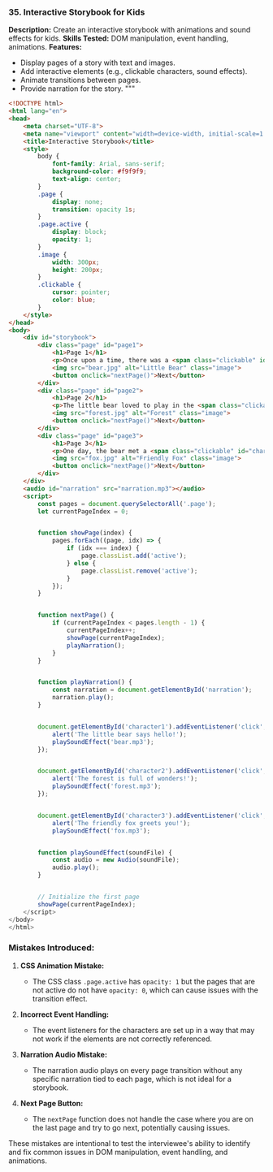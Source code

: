 ### 35. **Interactive Storybook for Kids**
   **Description:** Create an interactive storybook with animations and sound effects for kids.
   **Skills Tested:** DOM manipulation, event handling, animations.
   **Features:**
   - Display pages of a story with text and images.
   - Add interactive elements (e.g., clickable characters, sound effects).
   - Animate transitions between pages.
   - Provide narration for the story.
"""


```html
<!DOCTYPE html>
<html lang="en">
<head>
    <meta charset="UTF-8">
    <meta name="viewport" content="width=device-width, initial-scale=1.0">
    <title>Interactive Storybook</title>
    <style>
        body {
            font-family: Arial, sans-serif;
            background-color: #f9f9f9;
            text-align: center;
        }
        .page {
            display: none;
            transition: opacity 1s;
        }
        .page.active {
            display: block;
            opacity: 1;
        }
        .image {
            width: 300px;
            height: 200px;
        }
        .clickable {
            cursor: pointer;
            color: blue;
        }
    </style>
</head>
<body>
    <div id="storybook">
        <div class="page" id="page1">
            <h1>Page 1</h1>
            <p>Once upon a time, there was a <span class="clickable" id="character1">little bear</span>.</p>
            <img src="bear.jpg" alt="Little Bear" class="image">
            <button onclick="nextPage()">Next</button>        
        </div>
        <div class="page" id="page2">
            <h1>Page 2</h1>
            <p>The little bear loved to play in the <span class="clickable" id="character2">forest</span>.</p>
            <img src="forest.jpg" alt="Forest" class="image"> 
            <button onclick="nextPage()">Next</button>        
        </div>
        <div class="page" id="page3">
            <h1>Page 3</h1>
            <p>One day, the bear met a <span class="clickable" id="character3">friendly fox</span>.</p>
            <img src="fox.jpg" alt="Friendly Fox" class="image">
            <button onclick="nextPage()">Next</button>        
        </div>
    </div>
    <audio id="narration" src="narration.mp3"></audio>        
    <script>
        const pages = document.querySelectorAll('.page');     
        let currentPageIndex = 0;


        function showPage(index) {
            pages.forEach((page, idx) => {
                if (idx === index) {
                    page.classList.add('active');
                } else {
                    page.classList.remove('active');
                }
            });
        }


        function nextPage() {
            if (currentPageIndex < pages.length - 1) {        
                currentPageIndex++;
                showPage(currentPageIndex);
                playNarration();
            }
        }


        function playNarration() {
            const narration = document.getElementById('narration');
            narration.play();
        }


        document.getElementById('character1').addEventListener('click', () => {
            alert('The little bear says hello!');
            playSoundEffect('bear.mp3');
        });


        document.getElementById('character2').addEventListener('click', () => {
            alert('The forest is full of wonders!');
            playSoundEffect('forest.mp3');
        });


        document.getElementById('character3').addEventListener('click', () => {
            alert('The friendly fox greets you!');
            playSoundEffect('fox.mp3');


        function playSoundEffect(soundFile) {
            const audio = new Audio(soundFile);
            audio.play();
        }


        // Initialize the first page
        showPage(currentPageIndex);
    </script>
</body>
</html>
```


### Mistakes Introduced:
1. **CSS Animation Mistake:**
   - The CSS class `.page.active` has `opacity: 1` but the pages that are not active do not have `opacity: 0`, which can cause issues with the transition effect.


2. **Incorrect Event Handling:**
   - The event listeners for the characters are set up in a way that may not work if the elements are not correctly referenced. 


3. **Narration Audio Mistake:**
   - The narration audio plays on every page transition without any specific narration tied to each page, which is not ideal for a storybook.


4. **Next Page Button:**
   - The `nextPage` function does not handle the case where you are on the last page and try to go next, potentially causing issues.


These mistakes are intentional to test the interviewee's ability to identify and fix common issues in DOM manipulation, event handling, and animations.
